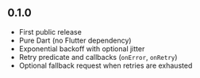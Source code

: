 ## 0.1.0

- First public release
- Pure Dart (no Flutter dependency)
- Exponential backoff with optional jitter
- Retry predicate and callbacks (`onError`, `onRetry`)
- Optional fallback request when retries are exhausted
